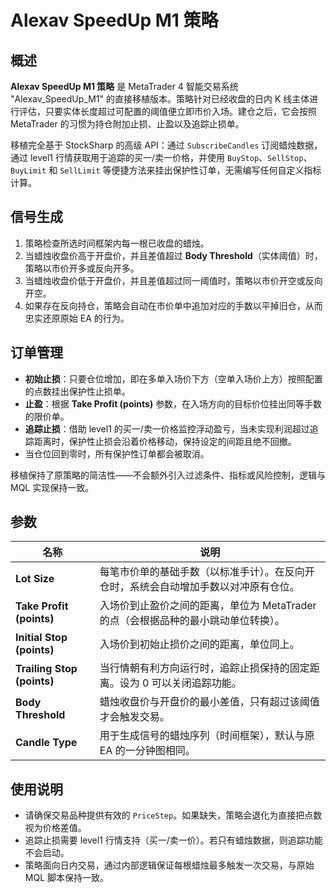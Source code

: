 # Alexav SpeedUp M1 策略

## 概述
**Alexav SpeedUp M1 策略** 是 MetaTrader 4 智能交易系统 "Alexav_SpeedUp_M1" 的直接移植版本。策略针对已经收盘的日内 K 线主体进行评估，只要实体长度超过可配置的阈值便立即市价入场。建仓之后，它会按照 MetaTrader 的习惯为持仓附加止损、止盈以及追踪止损单。

移植完全基于 StockSharp 的高级 API：通过 `SubscribeCandles` 订阅蜡烛数据，通过 level1 行情获取用于追踪的买一/卖一价格，并使用 `BuyStop`、`SellStop`、`BuyLimit` 和 `SellLimit` 等便捷方法来挂出保护性订单，无需编写任何自定义指标计算。

## 信号生成
1. 策略检查所选时间框架内每一根已收盘的蜡烛。
2. 当蜡烛收盘价高于开盘价，并且差值超过 **Body Threshold**（实体阈值）时，策略以市价开多或反向开多。
3. 当蜡烛收盘价低于开盘价，并且差值超过同一阈值时，策略以市价开空或反向开空。
4. 如果存在反向持仓，策略会自动在市价单中追加对应的手数以平掉旧仓，从而忠实还原原始 EA 的行为。

## 订单管理
* **初始止损**：只要仓位增加，即在多单入场价下方（空单入场价上方）按照配置的点数挂出保护性止损单。
* **止盈**：根据 **Take Profit (points)** 参数，在入场方向的目标价位挂出同等手数的限价单。
* **追踪止损**：借助 level1 的买一/卖一价格监控浮动盈亏，当未实现利润超过追踪距离时，保护性止损会沿着价格移动，保持设定的间距且绝不回撤。
* 当仓位回到零时，所有保护性订单都会被取消。

移植保持了原策略的简洁性——不会额外引入过滤条件、指标或风险控制，逻辑与 MQL 实现保持一致。

## 参数
| 名称 | 说明 |
| ---- | ---- |
| **Lot Size** | 每笔市价单的基础手数（以标准手计）。在反向开仓时，系统会自动增加手数以对冲原有仓位。 |
| **Take Profit (points)** | 入场价到止盈价之间的距离，单位为 MetaTrader 的点（会根据品种的最小跳动单位转换）。 |
| **Initial Stop (points)** | 入场价到初始止损价之间的距离，单位同上。 |
| **Trailing Stop (points)** | 当行情朝有利方向运行时，追踪止损保持的固定距离。设为 0 可以关闭追踪功能。 |
| **Body Threshold** | 蜡烛收盘价与开盘价的最小差值，只有超过该阈值才会触发交易。 |
| **Candle Type** | 用于生成信号的蜡烛序列（时间框架），默认与原 EA 的一分钟图相同。 |

## 使用说明
* 请确保交易品种提供有效的 `PriceStep`。如果缺失，策略会退化为直接把点数视为价格差值。
* 追踪止损需要 level1 行情支持（买一/卖一价）。若只有蜡烛数据，则追踪功能不会启动。
* 策略面向日内交易，通过内部逻辑保证每根蜡烛最多触发一次交易，与原始 MQL 脚本保持一致。
